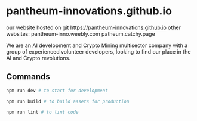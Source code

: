 # pantheum-innovations.github.io
our website hosted on git
https://pantheum-innovations.github.io
other websites:
pantheum-inno.weebly.com
patheum.catchy.page

We are an AI development and Crypto Mining multisector company with a group of experienced volunteer developers, looking to find our place in the AI and Crypto revolutions. 

## Commands

```bash
npm run dev # to start for development
```

```bash
npm run build # to build assets for production
```

```bash
npm run lint # to lint code
```
